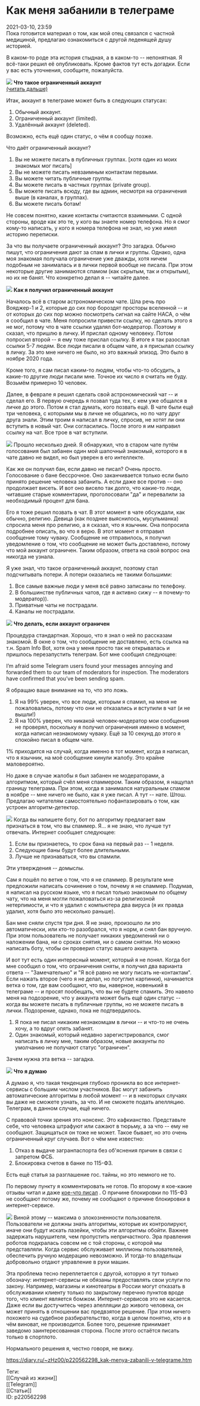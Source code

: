 Как меня забанили в телеграме
==============================

   
 2021-03-10, 23:59   
  Пока готовится материал о том, как мой отец связался с частной медициной, предлагаю ознакомиться с другой леденящей душу историей.   
   
 В каком-то роде эта история стыдная, а в каком-то -- непонятная. Я всё-таки решил её опубликовать. Кроме фактов тут есть догадки. Если у вас есть уточнения, сообщите, пожалуйста.   
   
  [![](https://i.imgur.com/gsVdz7b.png)](https://i.imgur.com/gsVdz7b.png)   **Что такое ограниченный аккаунт**    
  [(читать дальше)](https://zHz00.diary.ru/p220562298.htm?index=1#linkmore220562298m1)      
   
 Итак, аккаунт в телеграме может быть в следующих статусах:   
 1. Обычный аккаунт.   
 2. Ограниченный аккаунт (limited).   
 3. Удалённый аккаунт (deleted).   
   
 Возможно, есть ещё один статус, о чём я сообщу позже.   
   
 Что даёт ограниченный аккаунт?   
 1. Вы не можете писать в публичных группах. [хотя один из моих знакомых мог писать]   
 2. Вы не можете писать невзаимным контактам первыми.   
 3. Вы можете читать публичные группы.   
 4. Вы можете писать в частных группах (private group).   
 5. Вы можете писать всюду, где вы админ, несмотря на ограничения выше (в каналах, в группах).   
 6. Вы можете писать ботам!   
   
 Не совсем понятно, какие контакты считаются взаимными. С одной стороны, вроде как это те, у кого вы знаете номер телефона. Но я смог кому-то написать, у кого я номера телефона не знал, но уже имел историю переписки.   
   
 За что вы получаете ограниченный аккаунт? Это загадка. Обычно пишут, что ограничения дают за спам в лички и группы. Однако, одна моя знакомая получала ограничение уже дважды, хотя ничем подобным не занималась и в лички первой вообще не писала. При этом некоторые другие занимаются спамом (как скрытым, так и открытым), но их не банят. Что конкретно делал я -- читайте далее.   
   
  [![](https://i.imgur.com/gsVdz7b.png)](https://i.imgur.com/gsVdz7b.png)   **Как я получил ограниченный аккаунт**    
   
 Началось всё в старом астрономическом чате. Шла речь про Вояджер-1 и 2, которые до сих пор бороздят просторы вселенной -- и от которых до сих пор можно посмотреть сигнал на сайте НАСА, о чём я сообщил в чате. Меня попросили привести ссылку, но сделать этого я не мог, потому что в чате ссылки удалял бот-модератор. Поэтому я сказал, что пришлю в личку. И прислал одному человеку. Потом попросил второй -- я ему тоже прислал ссылку. В итоге я так разослал ссылки 5-7 людям. Все люди писали в общем чате, а я присылал ссылку в личку. За это мне ничего не было, но это важный эпизод. Это было в ноябре 2020 года.   
   
 Кроме того, я сам писал каким-то людям, чтобы что-то обсудить, а какие-то другие люди писали мне. Точное их число я считать не буду. Возьмём примерно 10 человек.   
   
 Далее, в феврале я решил сделать свой астрономический чат -- и сделал его. В первую очередь я позвал туда тех, с кем уже общался в личке до этого. Потом я стал думать, кого позвать ещё. В чате были ещё три человека, с которыми мы в личке не общались, но по чату друг друга знали. Этим троим я написал в личку, спросив, не хотят ли они вступить в новый чат. Они согласились. После этого я им направил ссылку на чат. Все трое в чат вступили.   
   
  [![](https://i.imgur.com/gsVdz7b.png)](https://i.imgur.com/gsVdz7b.png)  Прошло несколько дней. Я обнаружил, что в старом чате путём голосования был забанен один мой шапочный знакомый, которого я в чате давно не видел, но был уверен в его интеллекте.   
   
  Как же он получил бан, если давно не писал? Очень просто. Голосование о бане бессрочное. Оно заканчивается только если было принято решение человека забанить. А если даже все против -- оно продолжает висеть. И вот оно висело так долго, что какие-то люди, читавшие старые комментарии, проголосовали "да" и перевалили за необходимый процент для бана.    
   
 Его я тоже решил позвать в чат. В этот момент в чате обсуждали, как обычно, религию. Девица (как позднее выяснилось, мусульманка) спросила меня про религию, а я сказал, что я язычник. Она попросила подробнее описать, во что я верю. В этот момент я отправил сообщение тому чуваку. Сообщение не отправилось, я получил уведомление о том, что сообщение не может быть доставлено, потому что мой аккаунт ограничен. Таким образом, ответа на свой вопрос она никогда не узнала.   
   
 Я уже знал, что такое ограниченный аккаунт, поэтому стал подсчитывать потери. А потери оказались не такими большими:   
 1. Все самые важные люди у меня всё равно записаны по телефону.   
 2. В большинстве публичных чатов, где я активно сижу -- я почему-то модератор)).   
 3. Приватные чаты не пострадали.   
 4. Каналы не пострадали.   
   
  [![](https://i.imgur.com/gsVdz7b.png)](https://i.imgur.com/gsVdz7b.png)   **Что делать, если аккаунт ограничен**    
   
 Процедура стандартная. Хорошо, что я знал о ней по рассказам знакомой. В окне о том, что сообщение не доставлено, есть ссылка на т.н. Spam Info Bot, хотя она у меня просто так не открывалась и пришлось перезапустить телеграм. Бот мне сообщил следующее:   
   
 I’m afraid some Telegram users found your messages annoying and forwarded them to our team of moderators for inspection. The moderators have confirmed that you’ve been sending spam.   
   
 Я обращаю ваше внимание на то, что это ложь.   
   
 1. Я на 99% уверен, что все люди, которым я спамил, на меня не пожаловались, потому что они не отказались и вступили в чат (и не вышли!)   
 2. Я на 100% уверен, что никакой человек-модератор мои сообщения не проверял, поскольку я получил ограничения именно в момент, когда написал незнакомому чуваку. Ещё за 10 секунд до этого я спокойно писал в общем чате.   
   
 1% приходится на случай, когда именно в тот момент, когда я написал, что я язычник, на моё сообщение кинули жалобу. Это крайне маловероятно.   
   
 Но даже в случае жалобы я был забанен не модераторами, а алгоритмом, который счёл меня спаммером. Таким образом, я нащупал границу телеграма. При этом, когда я занимался натуральным спамом в ноябре -- мне ничего не было, как я уже писал. А тут -- нате. Штош. Предлагаю читателям самостоятельно пофантазировать о том, как устроен алгоритм-детектор.   
   
  [![](https://i.imgur.com/gsVdz7b.png)](https://i.imgur.com/gsVdz7b.png)  Когда вы напишете боту, бот по алгоритму предлагает вам признаться в том, что вы спаммер. Я... я не знаю, что лучше тут отвечать. Интернет сообщает следующее:   
 1. Если вы признаетесь, то срок бана на первый раз -- 1 неделя.   
 2. Следующие баны будут более длительными.   
 3. Лучше не признаваться, что вы спамили.   
   
 Эти утверждения -- домыслы.   
   
 Сам я пошёл по ветке о том, что я не спаммер. В результате мне предложили написать сочинение о том, почему я не спаммер. Подумав, я написал на русском языке, что я писал только знакомым по общему чату, что на меня могли пожаловаться из-за религиозной нетерпимости, и что я удалил с компьютера два вируса (я их правда удалил, хотя было это несколько раньше).   
   
 Бан мне сняли спустя три дня. Я не знаю, произошло ли это автоматически, или кто-то разобрался, что я норм, и снял бан вручную. При этом пользователь не получает никаких уведомлений ни о наложении бана, ни о сроках снятия, ни о самом снятии. Но можно написать боту, чтобы он проверил статус вашего аккаунта.   
   
 И вот тут есть один интересный момент, который я не понял. Когда бот мне сообщил о том, что ограничения сняты, я получил два варианта ответа -- "Замечательно" и "Я всё равно не могу писать не-контактам". Если нажать второе (чего я не делал, но погуглил картинки), начинается ветка о том, где вам сообщают, что вы, наверное, новенький в телеграме -- и просят пообещать, что вы не будете спамить. Это навело меня на подозрение, что у аккаунта может быть ещё один статус -- когда вы можете писать в публичные группы, но не можете писать в лички. Подозрение, однако, пока не подтвердилось.   
 1. Я пока не писал никаким незнакомцам в лички -- и что-то не очень хочу, а то вдруг опять забанят.   
 2. Один знакомый, который недавно зарегистрировался, смог написать в личку мне, таким образом, новые аккаунты по умолчанию не получают статус "ограничен".   
   
 Зачем нужна эта ветка -- загадка.   
   
  [![](https://i.imgur.com/gsVdz7b.png)](https://i.imgur.com/gsVdz7b.png)   **Что я думаю**    
   
 А думаю я, что такая тенденция глубоко проникла во все интернет-сервисы с большим числом участников. Вас могут забанить автоматические алгоритмы в любой момент -- и в некоторых случаях вы даже не сможете узнать, за что. И не сможете подать апелляцию. Телеграм, в данном случае, ещё ничего.   
   
 С правовой точки зрения это нонсенс. Это кафкианство. Представьте себе, что человека штрафуют или сажают в тюрьму, а за что -- ему не сообщают. Защищаться он тоже не может. Такое бывает, но это очень ограниченный круг случаев. Вот о чём мне известно:   
 1. Отказ в выдаче загранпаспорта без об'яснения причин в связи с запретом ФСБ.   
 2. Блокировка счетов в банке по 115-ФЗ.   
   
 Есть ещё статья за разглашение гос. тайны, но это немного не то.   
   
 По первому пункту я комментировать не готов. По второму я кое-какие отзывы читал и даже  [кое-что писал](Из%20банка%20в%20банку)  . О причине блокировки по 115-ФЗ не сообщают потому же, почему не сообщают о причине блокировки в интернет-сервисе.   
   
  [![](https://i.imgur.com/gsVdz7b.png)](https://i.imgur.com/gsVdz7b.png)  Виной этому -- максима о злокозненности пользователя. Пользователи не должны знать алгоритмы, которые их контролируют, иначе они будут искать лазейки, чтобы эти алгоритмы обойти. Важнее задержать нарушителя, чем пропустить непричастного. Эра правления роботов подкралась совсем не с той стороны, с которой мы представляли. Когда сервис обслуживает миллионы пользователей, обеспечить ручную модерацию невозможно. И тогда-то владельцы добровольно отдают управление в руки машин.   
   
 Эта проблема тесно переплетается с другой, которую я тут только обозначу: интернет-сервисы не обязаны предоставлять свои услуги по закону. Например, магазины и кинотеатры в России могут отказать в обслуживании клиенту только по закрытому перечню пунктов вроде того, что клиент является бомжом. Интернет-сервисов это не касается. Даже если вы достучитесь через апелляции до живого человека, он может принять в отношении вас предвзятое решение. При этом ничего похожего на судебное разбирательство, когда в целом понятно, кто и в чём виноват, не производится. Более того, решение принимает заведомо заинтересованная сторона. После этого остаётся писать только в спортлото.   
   
 Нормального решения я, честно говоря, не вижу.     
    
 <https://diary.ru/~zHz00/p220562298_kak-menya-zabanili-v-telegrame.htm>   
   
 Теги:   
 [[Случай из жизни]]   
 [[Telegram]]   
 [[Статьи]]   
 ID: p220562298